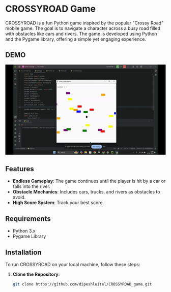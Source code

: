 # CROSSYROAD Game

CROSSYROAD is a fun Python game inspired by the popular "Crossy Road" mobile game. The goal is to navigate a character across a busy road filled with obstacles like cars and rivers. The game is developed using Python and the Pygame library, offering a simple yet engaging experience.

## DEMO

![CrossyRoad Gameplay](images/crossyroad.gif)


## Features

- **Endless Gameplay**: The game continues until the player is hit by a car or falls into the river.
- **Obstacle Mechanics**: Includes cars, trucks, and rivers as obstacles to avoid.
- **High Score System**: Track your best score.

## Requirements

- Python 3.x
- Pygame Library

## Installation

To run CROSSYROAD on your local machine, follow these steps:

1. **Clone the Repository**:
   ```bash
   git clone https://github.com/dipeshluitel/CROSSYROAD_game.git
